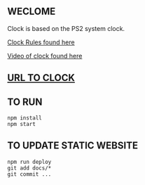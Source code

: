 ## WECLOME
Clock is based on the PS2 system clock. 

[Clock Rules found here](https://gamicus.gamepedia.com/PlayStation_2_internal_display_clock)

[Video of clock found here](https://www.youtube.com/watch?v=4jIkqhmbUm4)

## [URL TO CLOCK](https://clock.richiepreece.com)

## TO RUN
```
npm install
npm start
```

## TO UPDATE STATIC WEBSITE
```
npm run deploy
git add docs/*
git commit ...
```
